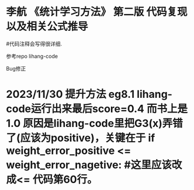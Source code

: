 # 李航 《统计学习方法》 第二版 代码复现以及相关公式推导
#代码注释会写得很详细.

参考repo lihang-code



Bug修正

# 2023/11/30 提升方法 eg8.1 lihang-code运行出来最后score=0.4 而书上是1.0 原因是lihang-code里把G3(x)弄错了(应该为positive)，关键在于 if weight_error_positive <= weight_error_nagetive:  #这里应该改成<=  代码第60行。